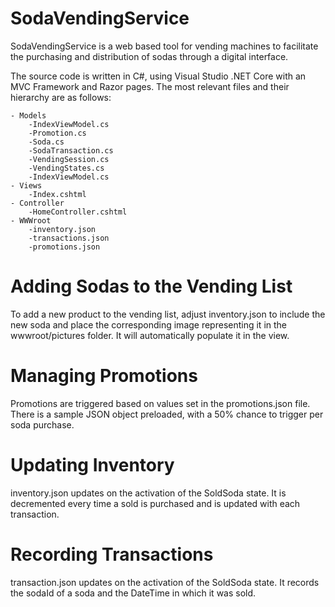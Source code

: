 # SodaVendingService

SodaVendingService is a web based tool for vending machines to facilitate the purchasing and distribution of sodas through a digital interface.

The source code is written in C#, using Visual Studio .NET Core with an MVC Framework and Razor pages. The most relevant files and their hierarchy are as follows:

    - Models
        -IndexViewModel.cs
        -Promotion.cs
        -Soda.cs
        -SodaTransaction.cs
        -VendingSession.cs
        -VendingStates.cs
        -IndexViewModel.cs
    - Views
        -Index.cshtml
    - Controller
        -HomeController.cshtml
    - WWWroot
        -inventory.json
        -transactions.json
        -promotions.json

        
# Adding Sodas to the Vending List

To add a new product to the vending list, adjust inventory.json to include the new soda and place the corresponding image representing it in the wwwroot/pictures folder. It will automatically populate it in the view.

# Managing Promotions

Promotions are triggered based on values set in the promotions.json file. There is a sample JSON object preloaded, with a 50% chance to trigger per soda purchase.

# Updating Inventory

inventory.json updates on the activation of the SoldSoda state. It is decremented every time a sold is purchased and is updated with each transaction.

# Recording Transactions

transaction.json updates on the activation of the SoldSoda state. It records the sodaId of a soda and the DateTime in which it was sold. 


